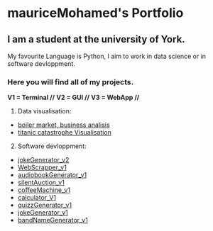 # mauriceMohamed's Portfolio

## I am a  student at the university of York.
My favourite Language is Python, I aim to work in data science or in software devloppment.

### Here you will find all of my projects.

**V1 = Terminal //**
**V2 = GUI //**
**V3 = WebApp //**

1. Data visualisation:
  - [boiler market, business analisis](https://github.com/MauriceMohamed/boilerMarketAnalysis)
  - [titanic catastrophe Visualisation](https://github.com/MauriceMohamed/titanicVisualisation)

2. Software devloppment:
  - [jokeGenerator_v2](https://github.com/MauriceMohamed/Joke_generator_mk2_GUI)
  - [WebScrapper_v1](https://github.com/MauriceMohamed/webScraper_v1)
  - [audiobookGenerator_v1](https://github.com/MauriceMohamed/text_to_speech)
  - [silentAuction_v1](https://github.com/MauriceMohamed/silent_auction-mk1)
  - [coffeeMachine_v1](https://github.com/MauriceMohamed/coffee_machine_mk1)
  - [calculator_V1](https://github.com/MauriceMohamed/Calculator_mk1)
  - [quizzGenerator_v1](https://github.com/MauriceMohamed/Quizz_mk1)
  - [jokeGenerator_v1](https://github.com/MauriceMohamed/JokeGen_mk1)
  - [bandNameGenerator_v1](https://github.com/MauriceMohamed/bandNameGenerator)


